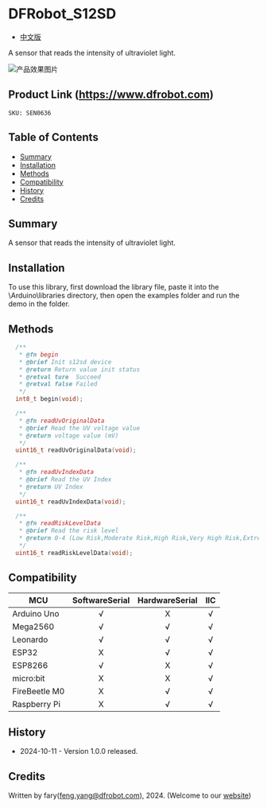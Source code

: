 DFRobot_S12SD
===========================

* [中文版](./README_CN.md)

A sensor that reads the intensity of ultraviolet light.

![产品效果图片](../../resources/images/SEN0636.png)
  
## Product Link (https://www.dfrobot.com)
    SKU: SEN0636

## Table of Contents

  * [Summary](#summary)
  * [Installation](#installation)
  * [Methods](#methods)
  * [Compatibility](#compatibility)
  * [History](#history)
  * [Credits](#credits)

## Summary

A sensor that reads the intensity of ultraviolet light.

## Installation

To use this library, first download the library file, paste it into the \Arduino\libraries directory, then open the examples folder and run the demo in the folder.

## Methods

```C++
  /**
   * @fn begin
   * @brief Init s12sd device
   * @return Return value init status
   * @retval ture  Succeed
   * @retval false Failed
   */
  int8_t begin(void);

  /**
   * @fn readUvOriginalData
   * @brief Read the UV voltage value
   * @return voltage value (mV)
   */
  uint16_t readUvOriginalData(void);

  /**
   * @fn readUvIndexData
   * @brief Read the UV Index
   * @return UV Index
   */
  uint16_t readUvIndexData(void);

  /**
   * @fn readRiskLevelData
   * @brief Read the risk level
   * @return 0-4 (Low Risk,Moderate Risk,High Risk,Very High Risk,Extreme Risk)
   */
  uint16_t readRiskLevelData(void);

```

## Compatibility

MCU                | SoftwareSerial | HardwareSerial |      IIC      |
------------------ | :----------: | :----------: | :----------: | 
Arduino Uno        |      √       |      X       |      √       |
Mega2560           |      √       |      √       |      √       |
Leonardo           |      √       |      √       |      √       |
ESP32              |      X       |      √       |      √       |
ESP8266            |      √       |      X       |      √       |
micro:bit          |      X       |      X       |      √       |
FireBeetle M0      |      X       |      √       |      √       |
Raspberry Pi       |      X       |      √       |      √       |

## History

- 2024-10-11 - Version 1.0.0 released.

## Credits

Written by fary(feng.yang@dfrobot.com), 2024. (Welcome to our [website](https://www.dfrobot.com/))
